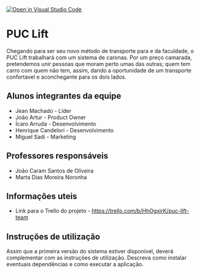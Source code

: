 [![Open in Visual Studio Code](https://classroom.github.com/assets/open-in-vscode-c66648af7eb3fe8bc4f294546bfd86ef473780cde1dea487d3c4ff354943c9ae.svg)](https://classroom.github.com/online_ide?assignment_repo_id=7640327&assignment_repo_type=AssignmentRepo)
# PUC Lift
Chegando para ser seu novo método de transporte para e da faculdade, o PUC Lift trabalhará com um sistema de caronas. Por um preço camarada, pretendemos unir pessoas que moram perto umas das outras; quem tem carro com quem não tem, assim, dando a oportunidade de um transporte confortavel e aconchegante para os dois lados.

## Alunos integrantes da equipe

* Jean Machado - Líder
* João Artur - Product Owner
* Ícaro Arruda - Desenvolvimento
* Henrique Candelori - Desenvolvimento
* Miguel Sadi - Marketing

## Professores responsáveis

* João Caram Santos de Oliveira
* Marta Dias Moreira Noronha

## Informações uteis

* Link para o Trello do projeto - https://trello.com/b/HhOgxirK/puc-lift-team

## Instruções de utilização

Assim que a primeira versão do sistema estiver disponível, deverá complementar com as instruções de utilização. Descreva como instalar eventuais dependências e como executar a aplicação.
